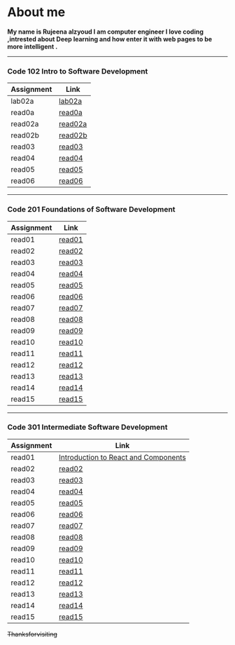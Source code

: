 # About me
 __My name is Rujeena alzyoud  I am computer engineer I love coding ,intrested about Deep learning and how enter it with web pages to be more intelligent .__

----------------------------------------------------------------------------------------------------------------


### Code 102 Intro to Software Development


| Assignment   |  Link                 |
| -----------  | -----------           |
|lab02a        |  [lab02a](102/lab02a.md)  |
| read0a       |[read0a](102/read0a.md)    |
| read02a      |  [read02a](102/read02a.md)|
| read02b      | [read02b](102/read02b.md) |
| read03       |  [read03](102/read03.md)  |
| read04       |  [read04](102/read04.md)  |
| read05       |  [read05](102/read05.md)  |
| read06       |  [read06](102/read06.md)  |


---------------------------------------------------------------------------------------------------------------------


### Code 201 Foundations of Software Development

| Assignment   |  Link                    |
| -----------  | -----------              |
|read01        | [read01](201/read01.md)  |
|read02        | [read02](201/read02.md)  |
|read03        | [read03](201/read03.md)  |
|read04        | [read04](201/read04.md)  |
|read05        | [read05](201/read05.md)  |
|read06        | [read06](201/read06.md)  |
|read07        | [read07](201/read07.md)  |
|read08        | [read08](201/read08.md)  |
|read09        | [read09](201/read09.md)  |
|read10        | [read10](201/read10.md)|
|read11        | [read11](201/read11.md)|
|read12        | [read12](201/read12.md)|
|read13        | [read13](201/read13.md)|
|read14        | [read14](201/read14.md)|
|read15        | [read15](201/read15.md) |
---------------------------------------------------------------------------------------------------------------------


### Code 301 Intermediate Software Development

| Assignment   |  Link                    |
| -----------  | -----------              |
|read01        | [Introduction to React and Components](301/read01.md)  |
|read02        | [read02](301/read02.md)  |
|read03        | [read03](301/read03.md)  |
|read04        | [read04](301/read04.md)  |
|read05        | [read05](301/read05.md)  |
|read06        | [read06](301/read06.md)  |
|read07        | [read07](301/read07.md)  |
|read08        | [read08](301/read08.md)  |
|read09        | [read09](301/read09.md)  |
|read10        | [read10](301/read10.md)|
|read11        | [read11](301/read11.md)|
|read12        | [read12](301/read12.md)|
|read13        | [read13](301/read13.md)|
|read14        | [read14](301/read14.md)|
|read15        | [read15](301/read15.md) |

~~Thanksforvisiting~~

